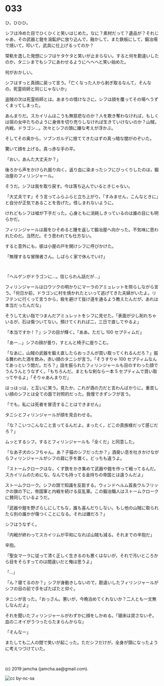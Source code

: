 

# 033

ひ，ひひひ。

シフは冷めた目でひくひくと笑いはじめた。なに？素材だって？遺品が？それじゃあ，その武器と鎧を溶鉱炉に放り込んで，融かして，また鉄板にして，鍛冶場で焼いて，叩いて，武具に仕上げるってのか？

常軌を逸した発想にシフはケタケタと笑いが止まらない。すると何を勘違いしたのか，タニシまでもシフにあわせるようにへへへと笑い始めた。

何がおかしい。

シフはすっと真顔に戻って言う。「亡くなった人から剥ぎ取るなんて，そんなの，死霊術師と同じじゃないか」

盗賊の次は死霊術師とは。あまりの情けなさに，シフは顔を覆ってその場へうずくまってしまった。

あんまりだ。スカイリムはこうも無慈悲なのか？人を欺き奪わなければ，もしくは宿の女中たちのように身体を切り売りしなければ生きていけないのか？山賊，内戦，ドラゴン…。次々とシフの頭に嫌な考えが浮かぶ。

そしてその奥から，ソブンガルデに捨ててきたはずの真っ暗な闇がのぞいた。

驚いて顔を上げる。真っ赤な手の平。

「おい，あんた大丈夫か？」

後ろから声をかけられ振り向く。返り血に染まったシフにびっくりしたのは，鍛冶屋のフィリンジャール。

そうだ。シフは我を取り戻す。今は落ち込んでいるときじゃない。

「大丈夫です」そう言ってふらふらと立ち上がり，「すみません，こんなときに」と自分が正気であることを告げた。怪しまれないように。

けれどもシフは嘘が下手だった。心身ともに消耗しきっているのは誰の目にも明らかだ。

フィリンジャールは眉をひそめると踵を返して鍛冶屋へ向かった。不気味に思われたのだ。当然だ。そう思われても仕方ない。

すると意外にも，彼は小屋の戸を開けシフに呼びかけた。

「無理するな冒険者さん。しばらく家で休んでいけ」

<br>

「ヘルゲンがドラゴンに…。信じられん話だが…」

フィリンジャールはロウソクの明かりにマーラのアミュレットを照らしながら言う。「何日か前，ドラゴンに村を焼かれたといって逃げてきた夫婦がいたよ。リフテンに行くって言うから，砦を避けて抜け道を通るよう教えたんだが，あれは本当だったんだな」

そうして太い指でつまんだアミュレットをシフに見せた。「表面が少し削れちゃいるが，石は傷ついてない。預けてくれれば二，三日で直してやるよ」

「本当ですか ! ？」シフの目が輝く。「ああ。ただし 100 セプティムだ」

「あー…」シフの顔が曇り，すとんと椅子に座りこむ。

「なあに，山賊の武器を鍛え直したらおっさんが買い取ってくれるんだろ？」振る舞われた酒を飲み，赤い顔のタニシが言う。「そうすりゃ 100 セプティムなんてあっという間だ。だろ？」話を振られたフィリンジャールも目のすわった顔でうんうんとうなずく。「もちろんだ。まともな剣なら一本 5 セプティムで買い取ってやるよ」「そりゃあんまりだ」

はっはっは，と互いに笑う。見たか，これが酒の力だと言わんばかりに。重苦しい顔のシフとは全ての面で対照的だった。我慢できずシフが言う。

「でも，私には死者を冒涜することはできません」

タニシとフィリンジャールが顔を見合わせる。

「な？こいつこんなこと言ってるんだよ。まったく，どこの貴族様だって感じだろ？」

ムッとするシフ。するとフィリンジャールも「全くだ」と同意した。

「なあ子犬のシフちゃん。あ？子猫のシフだったか？」酒臭い息を吐きかけながらフィリンジャールがシフの肩に手を置く。どっちも違うよ。

「ストームクロークはな，くず鉄をかき集めて武器や鎧を作って戦ってるんだ。スカイリムのためにな。なんでも持ってる金持ちの帝国とは違うんだよ」

ストームクローク。シフの頭で知識を反芻する。ウィンドヘルム首長ウルフリックの旗の下に，帝国軍と内戦を続ける反乱軍。この鍛冶職人はストームクロークに賛同しているようだ。

「武器や鎧を野ざらしにしてもな，誰も喜んだりしない。もし他の山賊に取られたら別の誰かが傷つくことになる。それは嫌だろ？」

シフはうなずく。

「内戦が終わってスカイリムが平和になれば山賊も減る。それまでの辛抱だ」

辛抱。

「聖女マーラに従って清く正しく生きるのも悪くはないが，それで汚いところから目をそらすってのは間違いだと俺は思うよ」

「…」

「ん？寝てるのか？」シフが身動きしないので，勘違いしたフィリンジャールがシフの目の前で手をぱたぱたと仰ぐ。

タニシが言った。「おっさん。悪いが，今晩泊めてくれないか？二人とも一文無しなんだよ」

それを聞いたフィリンジャールがわずかに顔をしかめる。「寝床は貸さないぞ。血のニオイがうつったらたまらんからな」

「そんなー」

またしても二人の間で笑いが起こった。ただシフだけが，全身が頭になったように考えつづけていた。

<br>
<br>
(c) 2019 jamcha (jamcha.aa@gmail.com).

![cc by-nc-sa](https://i.creativecommons.org/l/by-nc-sa/4.0/88x31.png)

